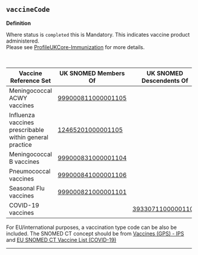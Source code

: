 ## `vaccineCode`

<b>Definition</b><br>

Where status is `completed` this is Mandatory. This indicates vaccine product administered. <br>Please see [ProfileUKCore-Immunization](https://simplifier.net/guide/UK-Core-Implementation-Guide/Home/ProfilesandExtensions/ProfileUKCore-Immunization) for more details.

<br>

<table>
<thead>
<th data-no-sort width="20%">
Vaccine Reference Set
</th>
<th data-no-sort width="25%">
UK SNOMED Members Of
</th>
<th data-no-sort width="25%">
UK SNOMED Descendents Of
</th>
</thead>
<tr>
<td>
Meningococcal ACWY vaccines
</td>
<td>
<a href="https://termbrowser.nhs.uk/?perspective=full&conceptId1=999000811000001105" target="_blank">999000811000001105</a>
</td>
<td>
</td>
</tr>
<tr>
<td>
Influenza vaccines prescribable within general practice
</td>
<td>
<a href="https://termbrowser.nhs.uk/?perspective=full&conceptId1=12465201000001105" target="_blank">12465201000001105</a>
</td>
<td>
</td>
</tr>
<tr>
<td>
Meningococcal B vaccines
</td>
<td>
<a href="https://termbrowser.nhs.uk/?perspective=full&conceptId1=999000831000001104" target="_blank">999000831000001104</a>
</td>
<td>
</td>
</tr>
<tr>
<td>
Pneumococcal vaccines
</td>
<td>
<a href="https://termbrowser.nhs.uk/?perspective=full&conceptId1=999000841000001106" target="_blank">999000841000001106</a>
</td>
<td>
</td>
</tr>
<tr>
<td>
Seasonal Flu vaccines
</td>
<td>
<a href="https://termbrowser.nhs.uk/?perspective=full&conceptId1=999000821000001101" target="_blank">999000821000001101</a>
</td>
<td>
</td>
</tr>
<tr>
<td>
COVID-19 vaccines
</td>
<td>
</td>
<td>
<a href="https://termbrowser.nhs.uk/?perspective=full&conceptId1=39330711000001103" target="_blank">39330711000001103</a>
</td>
</tr>
</table>

For EU/international purposes, a vaccination type code can be also be included. The SNOMED CT concept should be from [Vaccines (GPS) - IPS]() and [EU SNOMED CT Vaccine List (COVID-19)]()

---